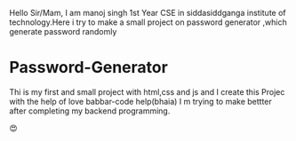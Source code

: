 Hello Sir/Mam,
I am manoj singh 1st Year CSE in siddasiddganga institute of technology.Here i try to make a small project on password generator ,which generate password randomly




# Password-Generator
Thi is my first and  small project with html,css and js and I create this Projec with the help of love babbar-code help(bhaia)
I m trying to make bettter after completing my backend programming.












😍
